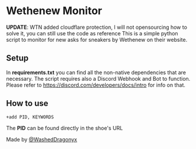 # Wethenew Monitor
**UPDATE**: WTN added cloudflare protection, I will not opensourcing how to solve it, you can still use the code as reference
This is a simple python script to monitor for new asks for sneakers by Wethenew on their website.
## Setup
In **requirements.txt** you can find all the non-native dependencies that are necessary.
The script requires also a Discord Webhook and Bot to function.
Please refer to https://discord.com/developers/docs/intro for info on that.
## How to use

```sh
+add PID, KEYWORDS
```
The **PID** can be found directly in the shoe's URL

Made by [@WashedDragonyx](https://twitter.com/WashedDragonyx)
